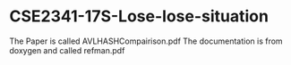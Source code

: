 # CSE2341-17S-Lose-lose-situation
The Paper is called AVLHASHCompairison.pdf
The documentation is from doxygen and called refman.pdf
